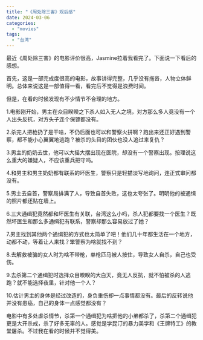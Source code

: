 ```yaml
---
title: "《周处除三害》观后感"
date: 2024-03-06
categories: 
  - "movies"
tags: 
  - "台湾"
---
```


最近《周处除三害》的电影评价很高，Jasmine拉着我看完了。下面说一下看后的感想。

首先，这是一部完成度很高的电影，故事讲得完整，几乎没有拖沓，人物立体鲜明。总体来说这是一部值得一看，看完后不觉得是浪费时间。

但是，在看的时候发现有不少情节不合理的地方。

1.电影刚开始，男主在众目睽睽之下杀人如入无人之境，对方那么多人竟没有一个人出头反抗，对方头子连个保镖都没有。

2.杀完人把枪扔了是干啥，不仍后面也可以和警察火拼啊？跑出来还正好遇到警察，都不能小心翼翼地逃跑？被杀的头目的团伙也没人追过来复仇？

3.男主的奶奶去世，他可以大摇大摆出现在医院，却没有一个警察出现。按理说这么重大的嫌疑人，不应该重兵把守吗。

4.和男主和男主奶奶都有联系的坏医生，警察只是轻描淡写地询问，连正式审问都没有。

5.男主去自首，警察局排满了人，导致自首失败，这也太夸张了。明明他的被通缉的照片都还贴在墙上。

6.三大通缉犯竟然都和坏医生有关联，台湾这么小吗，杀人犯都要找一个医生？既然坏医生和那么多通缉犯有联系，警察却那么容易放过了她？

7.男主找到其他两个通缉犯的方式也太简单了吧！他们几十年都生活在一个地方，动都不动，等着让人来找？笨警察为啥就找不到？

8.去解救被骗的女人时为啥不带枪，单枪匹马被人按住，导致女人自杀，自己也受伤。

9.去杀第二个通缉犯时选择众目睽睽的大白天，竟无人反抗，就不怕被杀的人逃跑？就不能选择夜里，针对他一个人？

10.估计男主的身体是经过改造的，身负重伤却一点事情都没有。最后的反转说他并没有患癌，自己的身体一点感觉都没有？

电影中有多处虐杀情节，杀第一个通缉犯为啥把他的小弟都杀了，杀第二个通缉犯更是大开杀戒，杀了好多无辜的人。感觉是学昆汀的暴力美学和《王牌特工》的教堂屠杀。不过我在看的时候并不觉得美。
